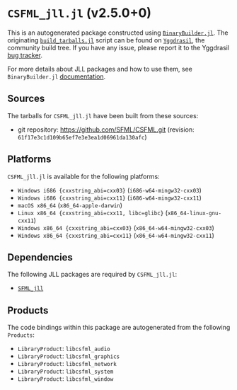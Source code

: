 # `CSFML_jll.jl` (v2.5.0+0)

This is an autogenerated package constructed using [`BinaryBuilder.jl`](https://github.com/JuliaPackaging/BinaryBuilder.jl). The originating [`build_tarballs.jl`](https://github.com/JuliaPackaging/Yggdrasil/blob/6d7c335942ab9671917021fb9e944d84889aa43e/C/CSFML/build_tarballs.jl) script can be found on [`Yggdrasil`](https://github.com/JuliaPackaging/Yggdrasil/), the community build tree.  If you have any issue, please report it to the Yggdrasil [bug tracker](https://github.com/JuliaPackaging/Yggdrasil/issues).

For more details about JLL packages and how to use them, see `BinaryBuilder.jl` [documentation](https://juliapackaging.github.io/BinaryBuilder.jl/dev/jll/).

## Sources

The tarballs for `CSFML_jll.jl` have been built from these sources:

* git repository: https://github.com/SFML/CSFML.git (revision: `61f17e3c1d109b65ef7e3e3ea1d06961da130afc`)

## Platforms

`CSFML_jll.jl` is available for the following platforms:

* `Windows i686 {cxxstring_abi=cxx03}` (`i686-w64-mingw32-cxx03`)
* `Windows i686 {cxxstring_abi=cxx11}` (`i686-w64-mingw32-cxx11`)
* `macOS x86_64` (`x86_64-apple-darwin`)
* `Linux x86_64 {cxxstring_abi=cxx11, libc=glibc}` (`x86_64-linux-gnu-cxx11`)
* `Windows x86_64 {cxxstring_abi=cxx03}` (`x86_64-w64-mingw32-cxx03`)
* `Windows x86_64 {cxxstring_abi=cxx11}` (`x86_64-w64-mingw32-cxx11`)

## Dependencies

The following JLL packages are required by `CSFML_jll.jl`:

* [`SFML_jll`](https://github.com/JuliaBinaryWrappers/SFML_jll.jl)

## Products

The code bindings within this package are autogenerated from the following `Products`:

* `LibraryProduct`: `libcsfml_audio`
* `LibraryProduct`: `libcsfml_graphics`
* `LibraryProduct`: `libcsfml_network`
* `LibraryProduct`: `libcsfml_system`
* `LibraryProduct`: `libcsfml_window`
